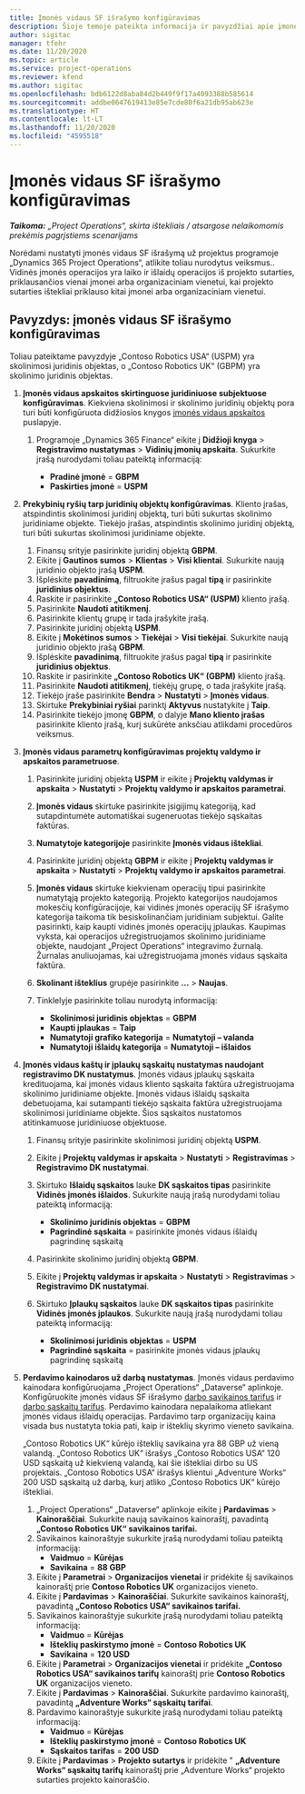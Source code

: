 ```yaml
---
title: Įmonės vidaus SF išrašymo konfigūravimas
description: Šioje temoje pateikta informacija ir pavyzdžiai apie įmonės vidaus SF išrašymo už projektus konfigūravimą.
author: sigitac
manager: tfehr
ms.date: 11/20/2020
ms.topic: article
ms.service: project-operations
ms.reviewer: kfend
ms.author: sigitac
ms.openlocfilehash: bdb6122d8aba84d2b449f9f17a4093388b585614
ms.sourcegitcommit: addbe0647619413e85e7cde80f6a21db95ab623e
ms.translationtype: HT
ms.contentlocale: lt-LT
ms.lasthandoff: 11/20/2020
ms.locfileid: "4595518"
---
```

# <a name="configure-intercompany-invoicing"></a>Įmonės vidaus SF išrašymo konfigūravimas

_**Taikoma:** „Project Operations“, skirta ištekliais / atsargose nelaikomomis prekėmis pagrįstiems scenarijams_

Norėdami nustatyti įmonės vidaus SF išrašymą už projektus programoje „Dynamics 365 Project Operations“, atlikite toliau nurodytus veiksmus.. Vidinės įmonės operacijos yra laiko ir išlaidų operacijos iš projekto sutarties, priklausančios vienai įmonei arba organizaciniam vienetui, kai projekto sutarties ištekliai priklauso kitai įmonei arba organizaciniam vienetui.

## <a name="example-configure-intercompany-invoicing"></a>Pavyzdys: įmonės vidaus SF išrašymo konfigūravimas

Toliau pateiktame pavyzdyje „Contoso Robotics USA“ (USPM) yra skolinimosi juridinis objektas, o „Contoso Robotics UK“ (GBPM) yra skolinimo juridinis objektas. 

1. **Įmonės vidaus apskaitos skirtinguose juridiniuose subjektuose konfigūravimas**. Kiekviena skolinimosi ir skolinimo juridinių objektų pora turi būti konfigūruota didžiosios knygos [įmonės vidaus apskaitos](https://docs.microsoft.com/dynamics365/finance/general-ledger/intercompany-accounting-setup) puslapyje.
    
    1. Programoje „Dynamics 365 Finance“ eikite į **Didžioji knyga** > **Registravimo nustatymas** > **Vidinių įmonių apskaita**. Sukurkite įrašą nurodydami toliau pateiktą informaciją:

        - **Pradinė įmonė** = **GBPM**
        - **Paskirties įmonė** = **USPM**

2. **Prekybinių ryšių tarp juridinių objektų konfigūravimas**. Kliento įrašas, atspindintis skolinimosi juridinį objektą, turi būti sukurtas skolinimo juridiniame objekte. Tiekėjo įrašas, atspindintis skolinimo juridinį objektą, turi būti sukurtas skolinimosi juridiniame objekte.

     1. Finansų srityje pasirinkite juridinį objektą **GBPM**.
     2. Eikite į **Gautinos sumos** > **Klientas** > **Visi klientai**. Sukurkite naują juridinio objekto įrašą **USPM**.
     3. Išplėskite **pavadinimą**, filtruokite įrašus pagal **tipą** ir pasirinkite **juridinius objektus**. 
     4. Raskite ir pasirinkite **„Contoso Robotics USA“ (USPM)** kliento įrašą.
     5. Pasirinkite **Naudoti atitikmenį**. 
     6. Pasirinkite klientų grupę ir tada įrašykite įrašą.
     7. Pasirinkite juridinį objektą **USPM**.
     8. Eikite į **Mokėtinos sumos** > **Tiekėjai** > **Visi tiekėjai**. Sukurkite naują juridinio objekto įrašą **GBPM**.
     9. Išplėskite **pavadinimą**, filtruokite įrašus pagal **tipą** ir pasirinkite **juridinius objektus**. 
     10. Raskite ir pasirinkite **„Contoso Robotics UK“ (GBPM)** kliento įrašą.
     11. Pasirinkite **Naudoti atitikmenį**, tiekėjų grupę, o tada įrašykite įrašą.
     12. Tiekėjo įraše pasirinkite **Bendra** > **Nustatyti** > **Įmonės vidaus**.
     13. Skirtuke **Prekybiniai ryšiai** parinktį **Aktyvus** nustatykite į **Taip**.
     14. Pasirinkite tiekėjo įmonę **GBPM**, o dalyje **Mano kliento įrašas** pasirinkite kliento įrašą, kurį sukūrėte anksčiau atlikdami procedūros veiksmus.

3. **Įmonės vidaus parametrų konfigūravimas projektų valdymo ir apskaitos parametruose**. 

    1. Pasirinkite juridinį objektą **USPM** ir eikite į **Projektų valdymas ir apskaita** > **Nustatyti** > **Projektų valdymo ir apskaitos parametrai**.
    2. **Įmonės vidaus** skirtuke pasirinkite įsigijimų kategoriją, kad sutapdintumėte automatiškai sugeneruotas tiekėjo sąskaitas faktūras.
    3. **Numatytoje kategorijoje** pasirinkite **Įmonės vidaus ištekliai**.
    4. Pasirinkite juridinį objektą **GBPM** ir eikite į **Projektų valdymas ir apskaita** > **Nustatyti** > **Projektų valdymo ir apskaitos parametrai**.
    5. **Įmonės vidaus** skirtuke kiekvienam operacijų tipui pasirinkite numatytąją projekto kategoriją. Projekto kategorijos naudojamos mokesčių konfigūracijoje, kai vidinės įmonės operacijų SF išrašymo kategorija taikoma tik besiskolinančiam juridiniam subjektui. Galite pasirinkti, kaip kaupti vidinės įmonės operacijų įplaukas. Kaupimas vyksta, kai operacijos užregistruojamos skolinimo juridiniame objekte, naudojant „Project Operations“ integravimo žurnalą. Žurnalas anuliuojamas, kai užregistruojama įmonės vidaus sąskaita faktūra.
    6. **Skolinant išteklius** grupėje pasirinkite **...** > **Naujas**. 
    7. Tinklelyje pasirinkite toliau nurodytą informaciją:

          - **Skolinimosi juridinis objektas** = **GBPM**
          - **Kaupti įplaukas** = **Taip**
          - **Numatytoji grafiko kategorija** = **Numatytoji – valanda**
          - **Numatytoji išlaidų kategorija** = **Numatytoji – išlaidos**

4. **Įmonės vidaus kaštų ir įplaukų sąskaitų nustatymas naudojant registravimo DK nustatymus**. Įmonės vidaus įplaukų sąskaita kredituojama, kai įmonės vidaus kliento sąskaita faktūra užregistruojama skolinimo juridiniame objekte. Įmonės vidaus išlaidų sąskaita debetuojama, kai sutampanti tiekėjo sąskaita faktūra užregistruojama skolinimosi juridiniame objekte. Šios sąskaitos nustatomos atitinkamuose juridiniuose objektuose. 
      
     1. Finansų srityje pasirinkite skolinimosi juridinį objektą **USPM**. 
     2. Eikite į **Projektų valdymas ir apskaita** > **Nustatyti** > **Registravimas** > **Registravimo DK nustatymai**. 
     3. Skirtuko **Išlaidų sąskaitos** lauke **DK sąskaitos tipas** pasirinkite **Vidinės įmonės išlaidos**. Sukurkite naują įrašą nurodydami toliau pateiktą informaciją:
      
        - **Skolinimo juridinis objektas** = **GBPM**
        - **Pagrindinė sąskaita** = pasirinkite įmonės vidaus išlaidų pagrindinę sąskaitą
        
     4. Pasirinkite skolinimo juridinį objektą **GBPM**. 
     5. Eikite į **Projektų valdymas ir apskaita** > **Nustatyti** > **Registravimas** > **Registravimo DK nustatymai**. 
     6. Skirtuko **Įplaukų sąskaitos** lauke **DK sąskaitos tipas** pasirinkite **Vidinės įmonės įplaukos**. Sukurkite naują įrašą nurodydami toliau pateiktą informaciją:

        - **Skolinimosi juridinis objektas** = **USPM**
        - **Pagrindinė sąskaita** = pasirinkite įmonės vidaus įplaukų pagrindinę sąskaitą 

5. **Perdavimo kainodaros už darbą nustatymas**. Įmonės vidaus perdavimo kainodara konfigūruojama „Project Operations“ „Dataverse“ aplinkoje. Konfigūruokite įmonės vidaus SF išrašymo [darbo savikainos tarifus](../pricing-costing/set-up-labor-cost-rate.md#transfer-pricing-and-costs-for-resources-outside-of-your-division-or-legal-entity) ir [darbo sąskaitų tarifus](../pricing-costing/set-up-labor-bill-rate.md#transfer-pricing-or-set-up-bill-rates-for-resources-from-other-organizational-units-or-divisions). Perdavimo kainodara nepalaikoma atliekant įmonės vidaus išlaidų operacijas. Pardavimo tarp organizacijų kaina visada bus nustatyta tokia pati, kaip ir išteklių skyrimo vieneto savikaina.

      „Contoso Robotics UK“ kūrėjo išteklių savikaina yra 88 GBP už vieną valandą. „Contoso Robotics UK“ išrašys „Contoso Robotics USA“ 120 USD sąskaitą už kiekvieną valandą, kai šie ištekliai dirbo su US projektais. „Contoso Robotics USA“ išrašys klientui „Adventure Works“ 200 USD sąskaitą už darbą, kurį atliko „Contoso Robotics UK“ kūrėjo ištekliai.

      1. „Project Operations“ „Dataverse“ aplinkoje eikite į **Pardavimas** > **Kainoraščiai**. Sukurkite naują savikainos kainoraštį, pavadintą **„Contoso Robotics UK“ savikainos tarifai.** 
      2. Savikainos kainoraštyje sukurkite įrašą nurodydami toliau pateiktą informaciją:
         - **Vaidmuo** = **Kūrėjas**
         - **Savikaina** = **88 GBP**
      3. Eikite į **Parametrai** > **Organizacijos vienetai** ir pridėkite šį savikainos kainoraštį prie **Contoso Robotics UK** organizacijos vieneto.
      4. Eikite į **Pardavimas** > **Kainoraščiai**. Sukurkite savikainos kainoraštį, pavadintą **„Contoso Robotics USA“ savikainos tarifai.** 
      5. Savikainos kainoraštyje sukurkite įrašą nurodydami toliau pateiktą informaciją:
          - **Vaidmuo** = **Kūrėjas**
          - **Išteklių paskirstymo įmonė** = **Contoso Robotics UK**
          - **Savikaina** = **120 USD**
      6. Eikite į **Parametrai** > **Organizacijos vienetai** ir pridėkite **„Contoso Robotics USA“ savikainos tarifų** kainoraštį prie **Contoso Robotics UK** organizacijos vieneto.
      7. Eikite į **Pardavimas** > **Kainoraščiai**. Sukurkite pardavimo kainoraštį, pavadintą **„Adventure Works“ sąskaitų tarifai**. 
      8. Pardavimo kainoraštyje sukurkite įrašą nurodydami toliau pateiktą informaciją:
          - **Vaidmuo** = **Kūrėjas**
          - **Išteklių paskirstymo įmonė** = **Contoso Robotics UK**
          - **Sąskaitos tarifas** = **200 USD**
      9. Eikite į **Pardavimas** > **Projekto sutartys** ir pridėkite " **„Adventure Works“ sąskaitų tarifų** kainoraštį prie „Adventure Works“ projekto sutarties projekto kainoraščio.
